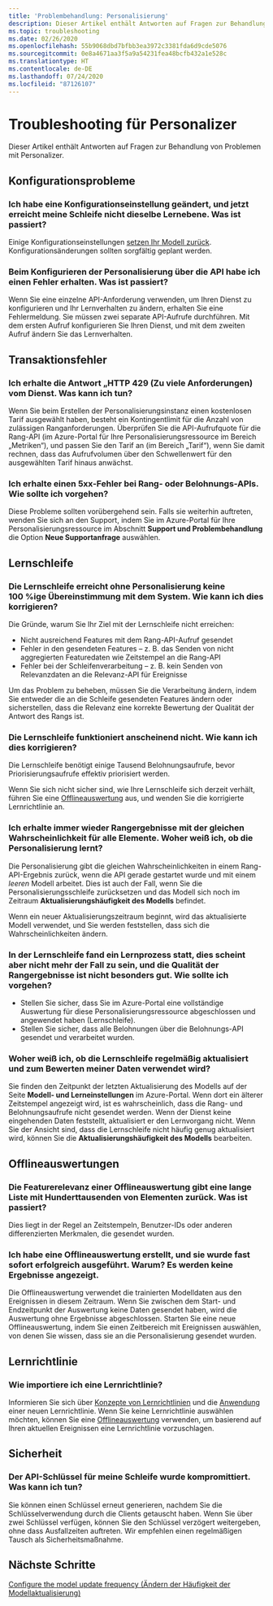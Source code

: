 ```yaml
---
title: 'Problembehandlung: Personalisierung'
description: Dieser Artikel enthält Antworten auf Fragen zur Behandlung von Problemen mit Personalizer.
ms.topic: troubleshooting
ms.date: 02/26/2020
ms.openlocfilehash: 55b9068dbd7bfbb3ea3972c3381fda6d9cde5076
ms.sourcegitcommit: 0e8a4671aa3f5a9a54231fea48bcfb432a1e528c
ms.translationtype: HT
ms.contentlocale: de-DE
ms.lasthandoff: 07/24/2020
ms.locfileid: "87126107"
---
```

# <a name="personalizer-troubleshooting"></a>Troubleshooting für Personalizer

Dieser Artikel enthält Antworten auf Fragen zur Behandlung von Problemen mit Personalizer.

## <a name="configuration-issues"></a>Konfigurationsprobleme

### <a name="i-changed-a-configuration-setting-and-now-my-loop-isnt-performing-at-the-same-learning-level-what-happened"></a>Ich habe eine Konfigurationseinstellung geändert, und jetzt erreicht meine Schleife nicht dieselbe Lernebene. Was ist passiert?

Einige Konfigurationseinstellungen [setzen Ihr Modell zurück](how-to-settings.md#settings-that-include-resetting-the-model). Konfigurationsänderungen sollten sorgfältig geplant werden.

### <a name="when-configuring-personalizer-with-the-api-i-received-an-error-what-happened"></a>Beim Konfigurieren der Personalisierung über die API habe ich einen Fehler erhalten. Was ist passiert?

Wenn Sie eine einzelne API-Anforderung verwenden, um Ihren Dienst zu konfigurieren und Ihr Lernverhalten zu ändern, erhalten Sie eine Fehlermeldung. Sie müssen zwei separate API-Aufrufe durchführen. Mit dem ersten Aufruf konfigurieren Sie Ihren Dienst, und mit dem zweiten Aufruf ändern Sie das Lernverhalten.

## <a name="transaction-errors"></a>Transaktionsfehler

### <a name="i-get-an-http-429-too-many-requests-response-from-the-service-what-can-i-do"></a>Ich erhalte die Antwort „HTTP 429 (Zu viele Anforderungen) vom Dienst. Was kann ich tun?

Wenn Sie beim Erstellen der Personalisierungsinstanz einen kostenlosen Tarif ausgewählt haben, besteht ein Kontingentlimit für die Anzahl von zulässigen Ranganforderungen. Überprüfen Sie die API-Aufrufquote für die Rang-API (im Azure-Portal für Ihre Personalisierungsressource im Bereich „Metriken“), und passen Sie den Tarif an (im Bereich „Tarif“), wenn Sie damit rechnen, dass das Aufrufvolumen über den Schwellenwert für den ausgewählten Tarif hinaus anwächst.

### <a name="im-getting-a-5xx-error-on-rank-or-reward-apis-what-should-i-do"></a>Ich erhalte einen 5xx-Fehler bei Rang- oder Belohnungs-APIs. Wie sollte ich vorgehen?

Diese Probleme sollten vorübergehend sein. Falls sie weiterhin auftreten, wenden Sie sich an den Support, indem Sie im Azure-Portal für Ihre Personalisierungsressource im Abschnitt **Support und Problembehandlung** die Option **Neue Supportanfrage** auswählen.

## <a name="learning-loop"></a>Lernschleife

### <a name="the-learning-loop-doesnt-attain-a-100-match-to-the-system-without-personalizer-how-do-i-fix-this"></a>Die Lernschleife erreicht ohne Personalisierung keine 100 %ige Übereinstimmung mit dem System. Wie kann ich dies korrigieren?

Die Gründe, warum Sie Ihr Ziel mit der Lernschleife nicht erreichen:
* Nicht ausreichend Features mit dem Rang-API-Aufruf gesendet
* Fehler in den gesendeten Features – z. B. das Senden von nicht aggregierten Featuredaten wie Zeitstempel an die Rang-API
* Fehler bei der Schleifenverarbeitung – z. B. kein Senden von Relevanzdaten an die Relevanz-API für Ereignisse

Um das Problem zu beheben, müssen Sie die Verarbeitung ändern, indem Sie entweder die an die Schleife gesendeten Features ändern oder sicherstellen, dass die Relevanz eine korrekte Bewertung der Qualität der Antwort des Rangs ist.

### <a name="the-learning-loop-doesnt-seem-to-learn-how-do-i-fix-this"></a>Die Lernschleife funktioniert anscheinend nicht. Wie kann ich dies korrigieren?

Die Lernschleife benötigt einige Tausend Belohnungsaufrufe, bevor Priorisierungsaufrufe effektiv priorisiert werden.

Wenn Sie sich nicht sicher sind, wie Ihre Lernschleife sich derzeit verhält, führen Sie eine [Offlineauswertung](concepts-offline-evaluation.md) aus, und wenden Sie die korrigierte Lernrichtlinie an.

### <a name="i-keep-getting-rank-results-with-all-the-same-probabilities-for-all-items-how-do-i-know-personalizer-is-learning"></a>Ich erhalte immer wieder Rangergebnisse mit der gleichen Wahrscheinlichkeit für alle Elemente. Woher weiß ich, ob die Personalisierung lernt?

Die Personalisierung gibt die gleichen Wahrscheinlichkeiten in einem Rang-API-Ergebnis zurück, wenn die API gerade gestartet wurde und mit einem _leeren_ Modell arbeitet. Dies ist auch der Fall, wenn Sie die Personalisierungsschleife zurücksetzen und das Modell sich noch im Zeitraum **Aktualisierungshäufigkeit des Modells** befindet.

Wenn ein neuer Aktualisierungszeitraum beginnt, wird das aktualisierte Modell verwendet, und Sie werden feststellen, dass sich die Wahrscheinlichkeiten ändern.

### <a name="the-learning-loop-was-learning-but-seems-to-not-learn-anymore-and-the-quality-of-the-rank-results-isnt-that-good-what-should-i-do"></a>In der Lernschleife fand ein Lernprozess statt, dies scheint aber nicht mehr der Fall zu sein, und die Qualität der Rangergebnisse ist nicht besonders gut. Wie sollte ich vorgehen?

* Stellen Sie sicher, dass Sie im Azure-Portal eine vollständige Auswertung für diese Personalisierungsressource abgeschlossen und angewendet haben (Lernschleife).
* Stellen Sie sicher, dass alle Belohnungen über die Belohnungs-API gesendet und verarbeitet wurden.

### <a name="how-do-i-know-that-the-learning-loop-is-getting-updated-regularly-and-is-used-to-score-my-data"></a>Woher weiß ich, ob die Lernschleife regelmäßig aktualisiert und zum Bewerten meiner Daten verwendet wird?

Sie finden den Zeitpunkt der letzten Aktualisierung des Modells auf der Seite **Modell- und Lerneinstellungen** im Azure-Portal. Wenn dort ein älterer Zeitstempel angezeigt wird, ist es wahrscheinlich, dass die Rang- und Belohnungsaufrufe nicht gesendet werden. Wenn der Dienst keine eingehenden Daten feststellt, aktualisiert er den Lernvorgang nicht. Wenn Sie der Ansicht sind, dass die Lernschleife nicht häufig genug aktualisiert wird, können Sie die **Aktualisierungshäufigkeit des Modells** bearbeiten.

## <a name="offline-evaluations"></a>Offlineauswertungen

### <a name="an-offline-evaluations-feature-importance-returns-a-long-list-with-hundreds-or-thousands-of-items-what-happened"></a>Die Featurerelevanz einer Offlineauswertung gibt eine lange Liste mit Hunderttausenden von Elementen zurück. Was ist passiert?

Dies liegt in der Regel an Zeitstempeln, Benutzer-IDs oder anderen differenzierten Merkmalen, die gesendet wurden.

### <a name="i-created-an-offline-evaluation-and-it-succeeded-almost-instantly-why-is-that-i-dont-see-any-results"></a>Ich habe eine Offlineauswertung erstellt, und sie wurde fast sofort erfolgreich ausgeführt. Warum? Es werden keine Ergebnisse angezeigt.

Die Offlineauswertung verwendet die trainierten Modelldaten aus den Ereignissen in diesem Zeitraum. Wenn Sie zwischen dem Start- und Endzeitpunkt der Auswertung keine Daten gesendet haben, wird die Auswertung ohne Ergebnisse abgeschlossen. Starten Sie eine neue Offlineauswertung, indem Sie einen Zeitbereich mit Ereignissen auswählen, von denen Sie wissen, dass sie an die Personalisierung gesendet wurden.

## <a name="learning-policy"></a>Lernrichtlinie

### <a name="how-do-i-import-a-learning-policy"></a>Wie importiere ich eine Lernrichtlinie?

Informieren Sie sich über [Konzepte von Lernrichtlinien](concept-active-learning.md#understand-learning-policy-settings) und die [Anwendung](how-to-manage-model.md) einer neuen Lernrichtlinie. Wenn Sie keine Lernrichtlinie auswählen möchten, können Sie eine [Offlineauswertung](how-to-offline-evaluation.md) verwenden, um basierend auf Ihren aktuellen Ereignissen eine Lernrichtlinie vorzuschlagen.


## <a name="security"></a>Sicherheit

### <a name="the-api-key-for-my-loop-has-been-compromised-what-can-i-do"></a>Der API-Schlüssel für meine Schleife wurde kompromittiert. Was kann ich tun?

Sie können einen Schlüssel erneut generieren, nachdem Sie die Schlüsselverwendung durch die Clients getauscht haben. Wenn Sie über zwei Schlüssel verfügen, können Sie den Schlüssel verzögert weitergeben, ohne dass Ausfallzeiten auftreten. Wir empfehlen einen regelmäßigen Tausch als Sicherheitsmaßnahme.


## <a name="next-steps"></a>Nächste Schritte

[Configure the model update frequency (Ändern der Häufigkeit der Modellaktualisierung)](how-to-settings.md#model-update-frequency)